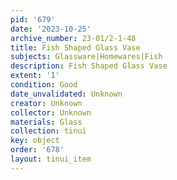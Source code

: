 ```yaml
---
pid: '679'
date: '2023-10-25'
archive_number: 23-01/2-1-48
title: Fish Shaped Glass Vase
subjects: Glassware|Homewares|Fish
description: Fish Shaped Glass Vase
extent: '1'
condition: Good
date_unvalidated: Unknown
creator: Unknown
collector: Unknown
materials: Glass
collection: tinui
key: object
order: '678'
layout: tinui_item
---
```

